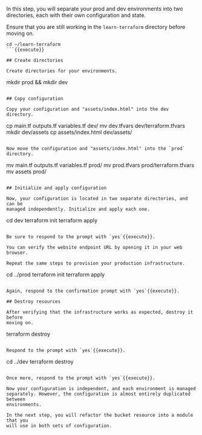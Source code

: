 In this step, you will separate your prod and dev environments into two
directories, each with their own configuration and state.

Ensure that you are still working in the `learn-terraform` directory before
moving on.

```
cd ~/learn-terraform
```{{execute}}

## Create directories

Create directories for your environments.

```
mkdir prod && mkdir dev
```{{execute}}

## Copy configuration

Copy your configuration and "assets/index.html" into the dev directory.

```
cp main.tf outputs.tf variables.tf dev/
mv dev.tfvars dev/terraform.tfvars
mkdir dev/assets
cp assets/index.html dev/assets/
```{{execute}}

Now move the configuration and "assets/index.html" into the `prod` directory.

```
mv main.tf outputs.tf variables.tf prod/
mv prod.tfvars prod/terraform.tfvars
mv assets prod/
```{{execute}}

## Initialize and apply configuration

Now, your configuration is located in two separate directories, and can be
managed independently. Initialize and apply each one.

```
cd dev
terraform init
terraform apply
```{{execute}}

Be sure to respond to the prompt with `yes`{{execute}}.

You can verify the website endpoint URL by opening it in your web browser.

Repeat the same steps to provision your production infrastructure.

```
cd ../prod
terraform init
terraform apply
```{{execute}}

Again, respond to the confirmation prompt with `yes`{{execute}}.

## Destroy resources

After verifying that the infrastructure works as expected, destroy it before
moving on.

```
terraform destroy
```{{execute}}

Respond to the prompt with `yes`{{execute}}.

```
cd ../dev
terraform destroy
```{{execute}}

Once more, respond to the prompt with `yes`{{execute}}.

Now your configuration is independent, and each environment is managed
separately. However, the configuration is almost entirely duplicated between
environments.

In the next step, you will refactor the bucket resource into a module that you
will use in both sets of configuration.
